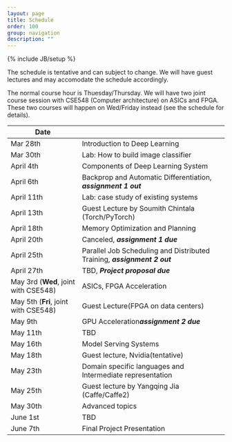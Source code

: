 ```yaml
---
layout: page
title: Schedule
order: 100
group: navigation
description: ""
---
```

{% include JB/setup %}

The schedule is tentative and can subject to change.
We will have guest lectures and may accomodate the schedule accordingly.

The normal course hour is Thuesday/Thursday. We will have two joint course session
with CSE548 (Computer architecture) on ASICs and FPGA. These two courses will
happen on Wed/Friday instead (see the schedule for details).

| Date                     |                                                       |
|--------------------------| ------------------------------------------------------|
| Mar 28th                 |   Introduction to Deep Learning                       |
| Mar 30th                 |   Lab: How to build image classifier                  |
| April 4th                |   Components of  Deep Learning System                 |
| April 6th                |   Backprop and Automatic Differentiation, ***assignment 1 out*** |
| April 11th               |   Lab: case study of existing systems                 |
| April 13th               |   Guest Lecture by Soumith Chintala (Torch/PyTorch)   |
| April 18th               |   Memory Optimization and Planning                    |
| April 20th               |   Canceled, ***assignment 1 due***                    |
| April 25th               |   Parallel Job Scheduling  and Distributed Training, ***assignment 2 out***   |
| April 27th               |   TBD,  ***Project proposal due***    |
| May 3rd (**Wed**, joint with CSE548) |   ASICs, FPGA Acceleration               |
| May 5th (**Fri**, joint with CSE548) |   Guest Lecture(FPGA on data centers)     |
| May 9th                  |   GPU Acceleration***assignment 2 due***            |
| May 11th                 |   TBD|
| May 16th                 |   Model Serving Systems                                     |
| May 18th                 |   Guest lecture, Nvidia(tentative)                          |
| May 23th                 |   Domain specific languages and Intermediate representation |
| May 25th                 |   Guest lecture by Yangqing Jia (Caffe/Caffe2)              |
| May 30th                 |   Advanced topics                                           |
| June 1st                 |   TBD                                                       |
| June 7th                 |   Final Project Presentation                                |
